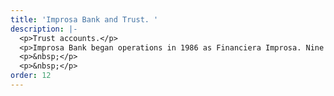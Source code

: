 ```yaml
---
title: 'Improsa Bank and Trust. '
description: |-
  <p>Trust accounts.</p>
  <p>Improsa Bank began operations in 1986 as Financiera Improsa. Nine years later, the financial institution becomes Banco Improsa and in 2000 Financial Group Improsa, S.A. It consolidates its ten subsidiaries through which it provides financial services in Costa Rica and throughout Central America. Its services include banking, leasing, stock exchange services, trust accounts which will assist PPP with the funding structure, insurance marketing, investment fund management and investment banking, among others.</p>
  <p>&nbsp;</p>
  <p>&nbsp;</p>
order: 12
---
```


